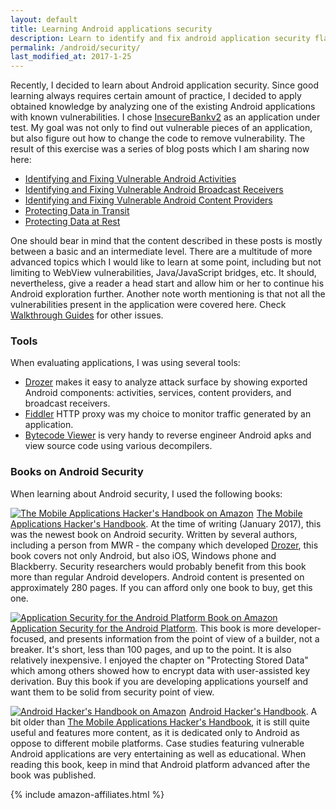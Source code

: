 ```yaml
---
layout: default
title: Learning Android applications security
description: Learn to identify and fix android application security flaws by following a series of blog posts which analyze a vulnerable application
permalink: /android/security/
last_modified_at: 2017-1-25
---
```


Recently, I decided to learn about Android application security. Since good learning always requires certain amount of practice, I decided to apply obtained knowledge by analyzing one of the existing Android applications with known vulnerabilities. I chose [InsecureBankv2](https://github.com/dineshshetty/Android-InsecureBankv2) as an application under test. My goal was not only to find out vulnerable pieces of an application, but also figure out how to change the code to remove vulnerability. The result of this exercise was a series of blog posts which I am sharing now here:

* [Identifying and Fixing Vulnerable Android Activities](/android/security/android-vulnerabilities-insecurebank-activities)
* [Identifying and Fixing Vulnerable Android Broadcast Receivers](/android/security/android-vulnerabilities-insecurebank-broadcast-receivers)
* [Identifying and Fixing Vulnerable Android Content Providers](/android/security/android-vulnerabilities-insecurebank-content-providers)
* [Protecting Data in Transit](/android/security/android-vulnerabilities-insecurebank-data-in-transit)
* [Protecting Data at Rest](/android/security/android-vulnerabilities-insecurebank-data-at-rest)

One should bear in mind that the content described in these posts is mostly between a basic and an intermediate level. There are a multitude of more advanced topics which I would like to learn at some point, including but not limiting to WebView vulnerabilities, Java/JavaScript bridges, etc. It should, nevertheless, give a reader a head start and allow him or her to continue his Android exploration further. Another note worth mentioning is that not all the vulnerabilities present in the application were covered here. Check [Walkthrough Guides](https://github.com/dineshshetty/Android-InsecureBankv2/tree/master/Walkthroughs) for other issues.

### Tools

When evaluating applications, I was using several tools:

* [Drozer](https://labs.mwrinfosecurity.com/tools/drozer) makes it easy to analyze attack surface by showing exported Android components: activities, services, content providers, and broadcast receivers.
* [Fiddler](http://www.telerik.com/fiddler) HTTP proxy was my choice to monitor traffic generated by an application.
* [Bytecode Viewer](https://github.com/Konloch/bytecode-viewer) is very handy to reverse engineer Android apks and view source code using various decompilers.

### Books on Android Security

When learning about Android security, I used the following books:

<a target="_blank"  href="https://www.amazon.com/gp/product/1118958500/ref=as_li_tl?ie=UTF8&camp=1789&creative=9325&creativeASIN=1118958500&linkCode=as2&tag=oldbamgithubb-20&linkId=3760504b1bee942fa5155d0b3c51116e"><img border="0" src="//ws-na.amazon-adsystem.com/widgets/q?_encoding=UTF8&MarketPlace=US&ASIN=1118958500&ServiceVersion=20070822&ID=AsinImage&WS=1&Format=_SL250_&tag=oldbamgithubb-20" alt="The Mobile Applications Hacker's Handbook on Amazon" class="img-left"></a><img src="//ir-na.amazon-adsystem.com/e/ir?t=oldbamgithubb-20&l=am2&o=1&a=1118958500" width="1" height="1" border="0" alt="" style="border:none !important; margin:0px !important;" /> [The Mobile Applications Hacker's Handbook](https://www.amazon.com/gp/product/1118958500/ref=as_li_tl?ie=UTF8&camp=1789&creative=9325&creativeASIN=1118958500&linkCode=as2&tag=oldbamgithubb-20&linkId=3760504b1bee942fa5155d0b3c51116e). At the time of writing (January 2017), this was the newest book on Android security. Written by several authors, including a person from MWR - the company which developed [Drozer](https://labs.mwrinfosecurity.com/tools/drozer), this book covers not only Android, but also iOS, Windows phone and Blackberry. Security researchers would probably benefit from this book more than regular Android developers. Android content is presented on approximately 280 pages. If you can afford only one book to buy, get this one.
<div style="clear:both"/>

<a target="_blank"  href="https://www.amazon.com/gp/product/1449315070/ref=as_li_tl?ie=UTF8&camp=1789&creative=9325&creativeASIN=1449315070&linkCode=as2&tag=oldbamgithubb-20&linkId=b5e8bfb6357197b6861478d9468b85dd"><img border="0" src="//ws-na.amazon-adsystem.com/widgets/q?_encoding=UTF8&MarketPlace=US&ASIN=1449315070&ServiceVersion=20070822&ID=AsinImage&WS=1&Format=_SL250_&tag=oldbamgithubb-20" alt="Application Security for the Android Platform Book on Amazon" class="img-left"></a><img src="//ir-na.amazon-adsystem.com/e/ir?t=oldbamgithubb-20&l=am2&o=1&a=1449315070" width="1" height="1" border="0" alt="" style="border:none !important; margin:0px !important;" /> [Application Security for the Android Platform](https://www.amazon.com/gp/product/1449315070/ref=as_li_tl?ie=UTF8&camp=1789&creative=9325&creativeASIN=1449315070&linkCode=as2&tag=oldbamgithubb-20&linkId=b5e8bfb6357197b6861478d9468b85dd). This book is more developer-focused, and presents information from the point of view of a builder, not a breaker. It's short, less than 100 pages, and up to the point. It is also relatively inexpensive. I enjoyed the chapter on "Protecting Stored Data" which among others showed how to encrypt data with user-assisted key derivation. Buy this book if you are developing applications yourself and want them to be solid from security point of view.
<div style="clear:both"/>

<a target="_blank"  href="https://www.amazon.com/gp/product/111860864X/ref=as_li_tl?ie=UTF8&camp=1789&creative=9325&creativeASIN=111860864X&linkCode=as2&tag=oldbamgithubb-20&linkId=4bc097954809f2639703ce2ff5ea026c"><img border="0" src="//ws-na.amazon-adsystem.com/widgets/q?_encoding=UTF8&MarketPlace=US&ASIN=111860864X&ServiceVersion=20070822&ID=AsinImage&WS=1&Format=_SL250_&tag=oldbamgithubb-20" alt="Android Hacker's Handbook on Amazon" class="img-left"></a><img src="//ir-na.amazon-adsystem.com/e/ir?t=oldbamgithubb-20&l=am2&o=1&a=111860864X" width="1" height="1" border="0" alt="" style="border:none !important; margin:0px !important;" /> [Android Hacker's Handbook](https://www.amazon.com/gp/product/111860864X/ref=as_li_tl?ie=UTF8&camp=1789&creative=9325&creativeASIN=111860864X&linkCode=as2&tag=oldbamgithubb-20&linkId=4bc097954809f2639703ce2ff5ea026c). A bit older than [The Mobile Applications Hacker's Handbook](https://www.amazon.com/gp/product/1118958500/ref=as_li_tl?ie=UTF8&camp=1789&creative=9325&creativeASIN=1118958500&linkCode=as2&tag=oldbamgithubb-20&linkId=4e7c5780febae6bd8dee0eed289bca8d), it is still quite useful and features more content, as it is dedicated only to Android as oppose to different mobile platforms. Case studies featuring vulnerable Android applications are very entertaining as well as educational. When reading this book, keep in mind that Android platform advanced after the book was published.
<div style="clear:both"/>

{% include amazon-affiliates.html %}
